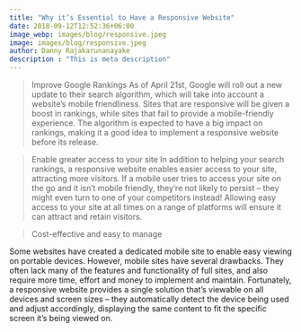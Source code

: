 ```yaml
---
title: "Why it’s Essential to Have a Responsive Website"
date: 2018-09-12T12:52:36+06:00
image_webp: images/blog/responsive.jpeg
image: images/blog/responsive.jpeg
author: Danny Rajakarunanayake
description : "This is meta description"
---
```


> Improve Google Rankings
As of April 21st, Google will roll out a new update to their search algorithm, which will take into account a website’s mobile friendliness.
Sites that are responsive will be given a boost in rankings, while sites that fail to provide a mobile-friendly experience.
The algorithm is expected to have a big impact on rankings, making it a good idea to implement a responsive website before its release.

> Enable greater access to your site
In addition to helping your search rankings, a responsive website enables easier access to your site, attracting more visitors.
If a mobile user tries to access your site on the go and it isn’t mobile friendly, they’re not likely to persist – they might even turn to one of your competitors instead!
Allowing easy access to your site at all times on a range of platforms will ensure it can attract and retain visitors.

> Cost-effective and easy to manage

Some websites have created a dedicated mobile site to enable easy viewing on portable devices. However, mobile sites have several drawbacks.
They often lack many of the features and functionality of full sites, and also require more time, effort and money to implement and maintain.
Fortunately, a responsive website provides a single solution that’s viewable on all devices and screen sizes – they automatically detect the device being used and adjust accordingly, displaying the same content to fit the specific screen it’s being viewed on.
